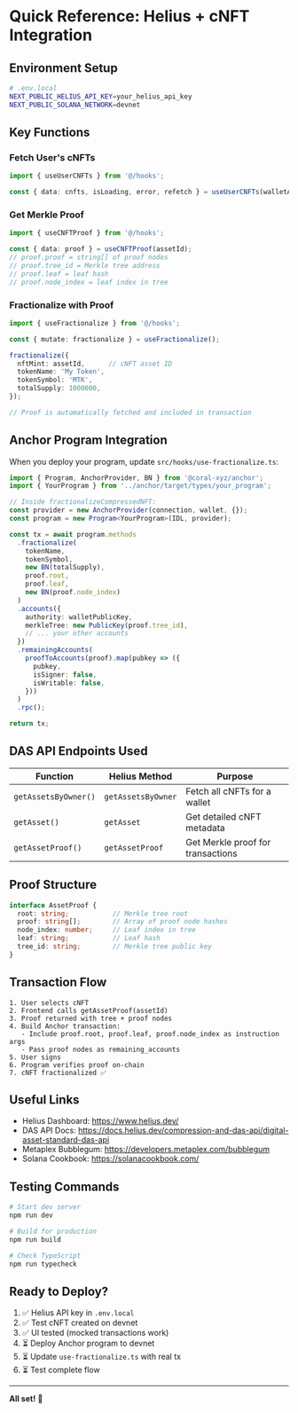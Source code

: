 # Quick Reference: Helius + cNFT Integration

## Environment Setup

```bash
# .env.local
NEXT_PUBLIC_HELIUS_API_KEY=your_helius_api_key
NEXT_PUBLIC_SOLANA_NETWORK=devnet
```

## Key Functions

### Fetch User's cNFTs
```typescript
import { useUserCNFTs } from '@/hooks';

const { data: cnfts, isLoading, error, refetch } = useUserCNFTs(walletAddress);
```

### Get Merkle Proof
```typescript
import { useCNFTProof } from '@/hooks';

const { data: proof } = useCNFTProof(assetId);
// proof.proof = string[] of proof nodes
// proof.tree_id = Merkle tree address
// proof.leaf = leaf hash
// proof.node_index = leaf index in tree
```

### Fractionalize with Proof
```typescript
import { useFractionalize } from '@/hooks';

const { mutate: fractionalize } = useFractionalize();

fractionalize({
  nftMint: assetId,      // cNFT asset ID
  tokenName: 'My Token',
  tokenSymbol: 'MTK',
  totalSupply: 1000000,
});

// Proof is automatically fetched and included in transaction
```

## Anchor Program Integration

When you deploy your program, update `src/hooks/use-fractionalize.ts`:

```typescript
import { Program, AnchorProvider, BN } from '@coral-xyz/anchor';
import { YourProgram } from '../anchor/target/types/your_program';

// Inside fractionalizeCompressedNFT:
const provider = new AnchorProvider(connection, wallet, {});
const program = new Program<YourProgram>(IDL, provider);

const tx = await program.methods
  .fractionalize(
    tokenName,
    tokenSymbol,
    new BN(totalSupply),
    proof.root,
    proof.leaf,
    new BN(proof.node_index)
  )
  .accounts({
    authority: walletPublicKey,
    merkleTree: new PublicKey(proof.tree_id),
    // ... your other accounts
  })
  .remainingAccounts(
    proofToAccounts(proof).map(pubkey => ({
      pubkey,
      isSigner: false,
      isWritable: false,
    }))
  )
  .rpc();

return tx;
```

## DAS API Endpoints Used

| Function | Helius Method | Purpose |
|----------|---------------|---------|
| `getAssetsByOwner()` | `getAssetsByOwner` | Fetch all cNFTs for a wallet |
| `getAsset()` | `getAsset` | Get detailed cNFT metadata |
| `getAssetProof()` | `getAssetProof` | Get Merkle proof for transactions |

## Proof Structure

```typescript
interface AssetProof {
  root: string;           // Merkle tree root
  proof: string[];        // Array of proof node hashes
  node_index: number;     // Leaf index in tree
  leaf: string;           // Leaf hash
  tree_id: string;        // Merkle tree public key
}
```

## Transaction Flow

```
1. User selects cNFT
2. Frontend calls getAssetProof(assetId)
3. Proof returned with tree + proof nodes
4. Build Anchor transaction:
   - Include proof.root, proof.leaf, proof.node_index as instruction args
   - Pass proof nodes as remaining_accounts
5. User signs
6. Program verifies proof on-chain
7. cNFT fractionalized ✅
```

## Useful Links

- Helius Dashboard: https://www.helius.dev/
- DAS API Docs: https://docs.helius.dev/compression-and-das-api/digital-asset-standard-das-api
- Metaplex Bubblegum: https://developers.metaplex.com/bubblegum
- Solana Cookbook: https://solanacookbook.com/

## Testing Commands

```bash
# Start dev server
npm run dev

# Build for production
npm run build

# Check TypeScript
npm run typecheck
```

## Ready to Deploy?

1. ✅ Helius API key in `.env.local`
2. ✅ Test cNFT created on devnet
3. ✅ UI tested (mocked transactions work)
4. ⏳ Deploy Anchor program to devnet
5. ⏳ Update `use-fractionalize.ts` with real tx
6. ⏳ Test complete flow

---

**All set!** 🚀

